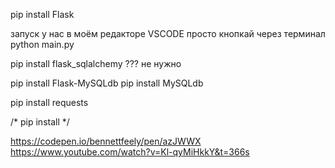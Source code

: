 pip install Flask

запуск у нас в моём редакторе VSCODE просто кнопкай
через терминал python main.py

pip install flask_sqlalchemy  ??? не нужно

pip install Flask-MySQLdb
pip install MySQLdb

pip install requests

/*
pip install
*/

https://codepen.io/bennettfeely/pen/azJWWX
https://www.youtube.com/watch?v=Kl-qyMiHkkY&t=366s